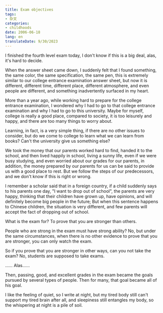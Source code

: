 ```yaml
---
title: Exam objectives
tags:
- 杂文
categories:
- childhoods
date: 2006-06-18
lang: en
translateDate: 9/30/2023
---
```


I finished the fourth level exam today, I don't know if this is a big deal, alas, it's hard to decide.

When the answer sheet came down, I suddenly felt that I found something, the same color, the same specification, the same pen, this is extremely similar to our college entrance examination answer sheet, but now it is different, different time, different place, different atmosphere, and even people are different, and something inadvertently surfaced in my heart.

More than a year ago, while working hard to prepare for the college entrance examination, I wondered why I had to go to that college entrance examination and why I had to go to this university. Maybe for myself, college is really a good place, compared to society, it is too leisurely and happy, and there are too many things to worry about.

Learning, in fact, is a very simple thing, if there are no other issues to consider, but do we come to college to learn what we can learn from books? Can't the university give us something else?

We took the money that our parents worked hard to find, handed it to the school, and then lived happily in school, living a sunny life, even if we were busy studying, and even worried about our grades for our parents, in addition, the money prepared by our parents for us can be said to provide us with a good place to rest. But we follow the steps of our predecessors, and we don't know if this is right or wrong.

I remember a scholar said that in a foreign country, if a child suddenly says to his parents one day, "I want to drop out of school", the parents are very happy, thinking that their children have grown up, have opinions, and will definitely become big people in the future; But when this sentence happens to Chinese children, the situation is very different, and few parents will accept the fact of dropping out of school.

What is the exam for? To prove that you are stronger than others.

People who are strong in the exam must have strong ability? No, but under the same circumstances, when there is no other evidence to prove that you are stronger, you can only watch the exam.

So if you prove that you are stronger in other ways, can you not take the exam? No, students are supposed to take exams.

...... Alas......

Then, passing, good, and excellent grades in the exam became the goals pursued by several types of people. Then for many, that goal became all of his goal.

I like the feeling of quiet, so I write at night, but my tired body still can't support my tired brain after all, and sleepiness still entangles my body, so the whispering at night is a pile of soil.
